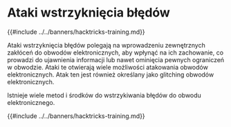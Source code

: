 # Ataki wstrzyknięcia błędów

{{#include ../../banners/hacktricks-training.md}}

Ataki wstrzyknięcia błędów polegają na wprowadzeniu zewnętrznych zakłóceń do obwodów elektronicznych, aby wpłynąć na ich zachowanie, co prowadzi do ujawnienia informacji lub nawet ominięcia pewnych ograniczeń w obwodzie. Ataki te otwierają wiele możliwości atakowania obwodów elektronicznych. Atak ten jest również określany jako glitching obwodów elektronicznych.

Istnieje wiele metod i środków do wstrzykiwania błędów do obwodu elektronicznego.

{{#include ../../banners/hacktricks-training.md}}
